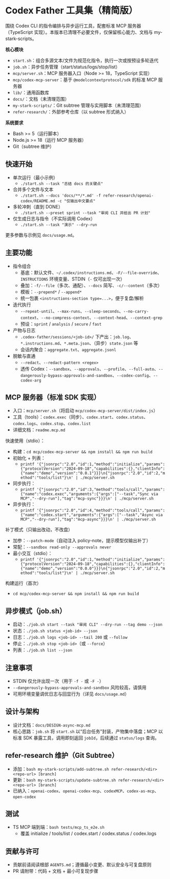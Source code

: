 # Codex Father 工具集（精简版）

围绕 Codex CLI 的指令编排与异步运行工具，配套标准 MCP 服务器（TypeScript 实现）。本版本已清理不必要文件，仅保留核心能力、文档与 my-stark-scripts。

**核心模块**
- `start.sh`：组合多源文本/文件为规范化指令，执行一次或按预设多轮迭代
- `job.sh`：异步任务管理（start/status/logs/stop/list）
- `mcp/server.sh`：MCP 服务器入口（Node >= 18，TypeScript 实现）
- `mcp/codex-mcp-server`：基于 `@modelcontextprotocol/sdk` 的标准 MCP 服务器
- `lib/`：通用函数库
- `docs/`：文档（未清理范围）
- `my-stark-scripts/`：Git subtree 管理与实用脚本（未清理范围）
- `refer-research/`：外部参考仓库（以 subtree 形式纳入）

**系统要求**
- Bash >= 5（运行脚本）
- Node.js >= 18（运行 MCP 服务器）
- Git（subtree 维护）

## 快速开始

- 单次运行（最小示例）
  - `./start.sh --task "总结 docs 的关键点"`
- 合并多个文件与文本
  - `./start.sh --docs 'docs/**/*.md' -f refer-research/openai-codex/README.md -c "仅输出中文要点"`
- 多轮冲刺（直到 DONE）
  - `./start.sh --preset sprint --task "审阅 CLI 并给出 PR 计划"`
- 仅生成日志与指令（不实际调用 Codex）
  - `./start.sh --task "演示" --dry-run`

更多参数与示例见 `docs/usage.md`。

## 主要功能

- 指令组合
  - 基底：默认文件、`~/.codex/instructions.md`、`-F/--file-override`、`INSTRUCTIONS` 环境变量、STDIN（`-` 仅可出现一次）
  - 叠加：`-f/--file`（多次、通配）、`--docs` 简写、`-c/--content`（多次）
  - 模板：`--prepend*` / `--append*`
  - 统一包裹 `<instructions-section type=...>`，便于复盘/解析
- 迭代执行
  - `--repeat-until`、`--max-runs`、`--sleep-seconds`、`--no-carry-context`、`--no-compress-context`、`--context-head`、`--context-grep`
  - 预设：`sprint` / `analysis` / `secure` / `fast`
- 产物与日志
  - `.codex-father/sessions/<job-id>/` 下产出：`job.log`、`*.instructions.md`、`*.meta.json`、（异步）`state.json` 等
  - 会话内聚合：`aggregate.txt`、`aggregate.jsonl`
- 脱敏与直通
  - `--redact`、`--redact-pattern <regex>`
  - 透传 Codex：`--sandbox`、`--approvals`、`--profile`、`--full-auto`、`--dangerously-bypass-approvals-and-sandbox`、`--codex-config`、`--codex-arg`

## MCP 服务器（标准 SDK 实现）

- 入口：`mcp/server.sh`（将启动 `mcp/codex-mcp-server/dist/index.js`）
- 工具（tools）：`codex.exec`（同步）、`codex.start`、`codex.status`、`codex.logs`、`codex.stop`、`codex.list`
- 详细文档：`readme.mcp.md`

快速使用（stdio）：
- 构建：`cd mcp/codex-mcp-server && npm install && npm run build`
- 初始化 + 列表：
  - `printf '{"jsonrpc":"2.0","id":1,"method":"initialize","params":{"protocolVersion":"2024-09-18","capabilities":{},"clientInfo":{"name":"demo","version":"0.0.1"}}}\n{"jsonrpc":"2.0","id":2,"method":"tools/list"}\n' | ./mcp/server.sh`
- 同步执行：
  - `printf '{"jsonrpc":"2.0","id":3,"method":"tools/call","params":{"name":"codex.exec","arguments":{"args":["--task","Sync via MCP","--dry-run"],"tag":"mcp-sync"}}}\n' | ./mcp/server.sh`
- 异步执行：
  - `printf '{"jsonrpc":"2.0","id":4,"method":"tools/call","params":{"name":"codex.start","arguments":{"args":["--task","Async via MCP","--dry-run"],"tag":"mcp-async"}}}\n' | ./mcp/server.sh`

补丁模式（只输出改动，不改盘）
- 加参：`--patch-mode`（自动注入 policy-note，提示模型仅输出补丁）
- 常配：`--sandbox read-only --approvals never`
- 最小交互（stdio）：
  - `printf '{"jsonrpc":"2.0","id":1,"method":"initialize","params":{"protocolVersion":"2024-09-18","capabilities":{},"clientInfo":{"name":"demo","version":"0.0.0"}}}\n{"jsonrpc":"2.0","id":2,"method":"tools/list"}\n' | ./mcp/server.sh`

构建运行（首次）
- `cd mcp/codex-mcp-server && npm install && npm run build`

## 异步模式（job.sh）

- 启动：`./job.sh start --task "审阅 CLI" --dry-run --tag demo --json`
- 状态：`./job.sh status <job-id> --json`
- 日志：`./job.sh logs <job-id> --tail 200` 或 `--follow`
- 停止：`./job.sh stop <job-id>`（或 `--force`）
- 列表：`./job.sh list --json`

## 注意事项

- STDIN 仅允许出现一次（用于 `-f -` 或 `-F -`）
- `--dangerously-bypass-approvals-and-sandbox` 风险较高，请慎用
- 可用环境变量调优日志与回显行为（详见 `docs/usage.md`）

## 设计与架构

- 设计文档：`docs/DESIGN-async-mcp.md`
- 核心思路：`job.sh` 将 `start.sh` 以“后台任务”封装，产物集中落盘；MCP 以标准 SDK 暴露工具，调用即刻返回 `jobId`，后续通过 `status/logs` 查询。

## refer-research 维护（Git Subtree）

- 添加：`bash my-stark-scripts/add-subtree.sh refer-research/<dir> <repo-url> [branch]`
- 更新：`bash my-stark-scripts/update-subtree.sh refer-research/<dir> <repo-url> [branch]`
- 已纳入：`openai-codex`、`openai-codex-mcp`、`codexMCP`、`codex-as-mcp`、`open-codex`

## 测试

- TS MCP 端到端：`bash tests/mcp_ts_e2e.sh`
  - 覆盖 initialize / tools/list / codex.start / codex.status / codex.logs

## 贡献与许可

- 贡献前请阅读根部 `AGENTS.md`；遵循最小变更、默认安全与可复盘原则
- PR 请附带：代码 + 文档 + 最小可复现步骤
